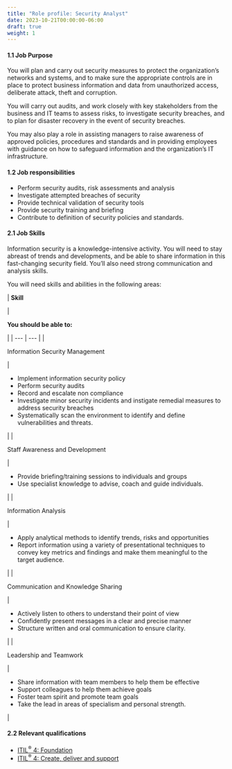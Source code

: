 ```yaml
---
title: "Role profile: Security Analyst"
date: 2023-10-21T00:00:00-06:00
draft: true
weight: 1
---
```


#### 1.1 Job Purpose

You will plan and carry out security measures to protect the organization’s networks and systems, and to make sure the appropriate controls are in place to protect business information and data from unauthorized access, deliberate attack, theft and corruption.

You will carry out audits, and work closely with key stakeholders from the business and IT teams to assess risks, to investigate security breaches, and to plan for disaster recovery in the event of security breaches.

You may also play a role in assisting managers to raise awareness of approved policies, procedures and standards and in providing employees with guidance on how to safeguard information and the organization’s IT infrastructure.

#### 1.2 Job responsibilities

* Perform security audits, risk assessments and analysis
* Investigate attempted breaches of security
* Provide technical validation of security tools
* Provide security training and briefing
* Contribute to definition of security policies and standards.

#### 2.1 Job Skills

Information security is a knowledge-intensive activity. You will need to stay abreast of trends and developments, and be able to share information in this fast-changing security field. You’ll also need strong communication and analysis skills.

You will need skills and abilities in the following areas:

| 
**Skill**

 | 

**You should be able to:**

 |
| --- | --- |
| 

Information Security Management

 | 

* Implement information security policy
* Perform security audits
* Record and escalate non compliance
* Investigate minor security incidents and instigate remedial measures to address security breaches
* Systematically scan the environment to identify and define vulnerabilities and threats.


 |
| 

Staff Awareness and Development

 | 

* Provide briefing/training sessions to individuals and groups
* Use specialist knowledge to advise, coach and guide individuals.


 |
| 

Information Analysis

 | 

* Apply analytical methods to identify trends, risks and opportunities
* Report information using a variety of presentational techniques to convey key metrics and findings and make them meaningful to the target audience.


 |
| 

Communication and Knowledge Sharing

 | 

* Actively listen to others to understand their point of view
* Confidently present messages in a clear and precise manner
* Structure written and oral communication to ensure clarity.


 |
| 

Leadership and Teamwork

 | 

* Share information with team members to help them be effective
* Support colleagues to help them achieve goals
* Foster team spirit and promote team goals
* Take the lead in areas of specialism and personal strength.

 |

#### 2.2 Relevant qualifications

* [ITIL<sup>®</sup> 4: Foundation](https://www.axelos.com/certifications/itil-service-management/itil-4-foundation)
* [ITIL<sup>®</sup> 4: Create, deliver and support](https://www.axelos.com/certifications/itil-service-management/managing-professional/create-deliver-and-support)
